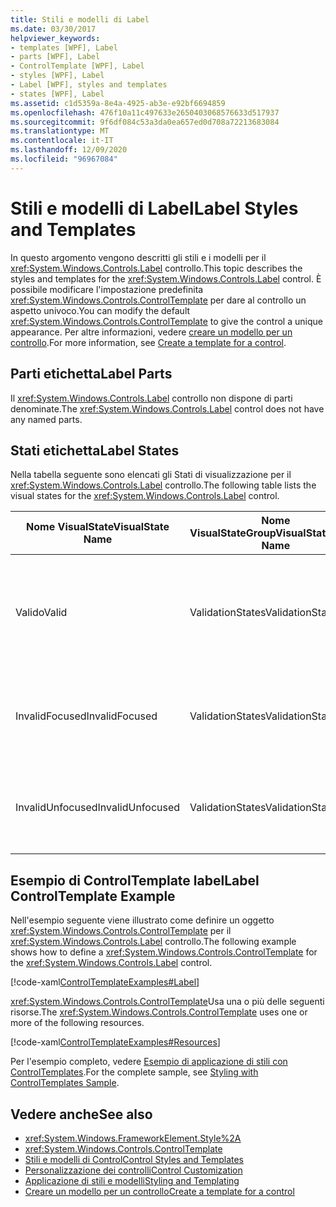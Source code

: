 ```yaml
---
title: Stili e modelli di Label
ms.date: 03/30/2017
helpviewer_keywords:
- templates [WPF], Label
- parts [WPF], Label
- ControlTemplate [WPF], Label
- styles [WPF], Label
- Label [WPF], styles and templates
- states [WPF], Label
ms.assetid: c1d5359a-8e4a-4925-ab3e-e92bf6694859
ms.openlocfilehash: 476f10a11c497633e2650403068576633d517937
ms.sourcegitcommit: 9f6df084c53a3da0ea657ed0d708a72213683084
ms.translationtype: MT
ms.contentlocale: it-IT
ms.lasthandoff: 12/09/2020
ms.locfileid: "96967084"
---
```

# <a name="label-styles-and-templates"></a><span data-ttu-id="05621-102">Stili e modelli di Label</span><span class="sxs-lookup"><span data-stu-id="05621-102">Label Styles and Templates</span></span>
<span data-ttu-id="05621-103">In questo argomento vengono descritti gli stili e i modelli per il <xref:System.Windows.Controls.Label> controllo.</span><span class="sxs-lookup"><span data-stu-id="05621-103">This topic describes the styles and templates for the <xref:System.Windows.Controls.Label> control.</span></span> <span data-ttu-id="05621-104">È possibile modificare l'impostazione predefinita <xref:System.Windows.Controls.ControlTemplate> per dare al controllo un aspetto univoco.</span><span class="sxs-lookup"><span data-stu-id="05621-104">You can modify the default <xref:System.Windows.Controls.ControlTemplate> to give the control a unique appearance.</span></span> <span data-ttu-id="05621-105">Per altre informazioni, vedere [creare un modello per un controllo](/dotnet/desktop-wpf/themes/how-to-create-apply-template).</span><span class="sxs-lookup"><span data-stu-id="05621-105">For more information, see [Create a template for a control](/dotnet/desktop-wpf/themes/how-to-create-apply-template).</span></span>  
  
## <a name="label-parts"></a><span data-ttu-id="05621-106">Parti etichetta</span><span class="sxs-lookup"><span data-stu-id="05621-106">Label Parts</span></span>  
 <span data-ttu-id="05621-107">Il <xref:System.Windows.Controls.Label> controllo non dispone di parti denominate.</span><span class="sxs-lookup"><span data-stu-id="05621-107">The <xref:System.Windows.Controls.Label> control does not have any named parts.</span></span>  
  
## <a name="label-states"></a><span data-ttu-id="05621-108">Stati etichetta</span><span class="sxs-lookup"><span data-stu-id="05621-108">Label States</span></span>  
 <span data-ttu-id="05621-109">Nella tabella seguente sono elencati gli Stati di visualizzazione per il <xref:System.Windows.Controls.Label> controllo.</span><span class="sxs-lookup"><span data-stu-id="05621-109">The following table lists the visual states for the <xref:System.Windows.Controls.Label> control.</span></span>  
  
|<span data-ttu-id="05621-110">Nome VisualState</span><span class="sxs-lookup"><span data-stu-id="05621-110">VisualState Name</span></span>|<span data-ttu-id="05621-111">Nome VisualStateGroup</span><span class="sxs-lookup"><span data-stu-id="05621-111">VisualStateGroup Name</span></span>|<span data-ttu-id="05621-112">Descrizione</span><span class="sxs-lookup"><span data-stu-id="05621-112">Description</span></span>|  
|-|-|-|  
|<span data-ttu-id="05621-113">Valido</span><span class="sxs-lookup"><span data-stu-id="05621-113">Valid</span></span>|<span data-ttu-id="05621-114">ValidationStates</span><span class="sxs-lookup"><span data-stu-id="05621-114">ValidationStates</span></span>|<span data-ttu-id="05621-115">Il controllo Usa la <xref:System.Windows.Controls.Validation> classe e la <xref:System.Windows.Controls.Validation.HasError%2A?displayProperty=nameWithType> proprietà associata è `false` .</span><span class="sxs-lookup"><span data-stu-id="05621-115">The control uses the <xref:System.Windows.Controls.Validation> class and the <xref:System.Windows.Controls.Validation.HasError%2A?displayProperty=nameWithType> attached property is `false`.</span></span>|  
|<span data-ttu-id="05621-116">InvalidFocused</span><span class="sxs-lookup"><span data-stu-id="05621-116">InvalidFocused</span></span>|<span data-ttu-id="05621-117">ValidationStates</span><span class="sxs-lookup"><span data-stu-id="05621-117">ValidationStates</span></span>|<span data-ttu-id="05621-118">Il <xref:System.Windows.Controls.Validation.HasError%2A?displayProperty=nameWithType> controllo ha lo stato attivo per la proprietà associata `true` .</span><span class="sxs-lookup"><span data-stu-id="05621-118">The <xref:System.Windows.Controls.Validation.HasError%2A?displayProperty=nameWithType> attached property is `true` has the control has focus.</span></span>|  
|<span data-ttu-id="05621-119">InvalidUnfocused</span><span class="sxs-lookup"><span data-stu-id="05621-119">InvalidUnfocused</span></span>|<span data-ttu-id="05621-120">ValidationStates</span><span class="sxs-lookup"><span data-stu-id="05621-120">ValidationStates</span></span>|<span data-ttu-id="05621-121">Il controllo non ha lo <xref:System.Windows.Controls.Validation.HasError%2A?displayProperty=nameWithType> stato attivo per la proprietà associata `true` .</span><span class="sxs-lookup"><span data-stu-id="05621-121">The <xref:System.Windows.Controls.Validation.HasError%2A?displayProperty=nameWithType> attached property is `true` has the control does not have focus.</span></span>|  
  
## <a name="label-controltemplate-example"></a><span data-ttu-id="05621-122">Esempio di ControlTemplate label</span><span class="sxs-lookup"><span data-stu-id="05621-122">Label ControlTemplate Example</span></span>  
 <span data-ttu-id="05621-123">Nell'esempio seguente viene illustrato come definire un oggetto <xref:System.Windows.Controls.ControlTemplate> per il <xref:System.Windows.Controls.Label> controllo.</span><span class="sxs-lookup"><span data-stu-id="05621-123">The following example shows how to define a <xref:System.Windows.Controls.ControlTemplate> for the <xref:System.Windows.Controls.Label> control.</span></span>  
  
 [!code-xaml[ControlTemplateExamples#Label](~/samples/snippets/csharp/VS_Snippets_Wpf/ControlTemplateExamples/CS/resources/label.xaml#label)]  
  
 <span data-ttu-id="05621-124"><xref:System.Windows.Controls.ControlTemplate>Usa una o più delle seguenti risorse.</span><span class="sxs-lookup"><span data-stu-id="05621-124">The <xref:System.Windows.Controls.ControlTemplate> uses one or more of the following resources.</span></span>  
  
 [!code-xaml[ControlTemplateExamples#Resources](~/samples/snippets/csharp/VS_Snippets_Wpf/ControlTemplateExamples/CS/resources/shared.xaml#resources)]  
  
 <span data-ttu-id="05621-125">Per l'esempio completo, vedere [Esempio di applicazione di stili con ControlTemplates](https://github.com/Microsoft/WPF-Samples/tree/master/Styles%20&%20Templates/IntroToStylingAndTemplating).</span><span class="sxs-lookup"><span data-stu-id="05621-125">For the complete sample, see [Styling with ControlTemplates Sample](https://github.com/Microsoft/WPF-Samples/tree/master/Styles%20&%20Templates/IntroToStylingAndTemplating).</span></span>  
  
## <a name="see-also"></a><span data-ttu-id="05621-126">Vedere anche</span><span class="sxs-lookup"><span data-stu-id="05621-126">See also</span></span>

- <xref:System.Windows.FrameworkElement.Style%2A>
- <xref:System.Windows.Controls.ControlTemplate>
- [<span data-ttu-id="05621-127">Stili e modelli di Control</span><span class="sxs-lookup"><span data-stu-id="05621-127">Control Styles and Templates</span></span>](control-styles-and-templates.md)
- [<span data-ttu-id="05621-128">Personalizzazione dei controlli</span><span class="sxs-lookup"><span data-stu-id="05621-128">Control Customization</span></span>](control-customization.md)
- [<span data-ttu-id="05621-129">Applicazione di stili e modelli</span><span class="sxs-lookup"><span data-stu-id="05621-129">Styling and Templating</span></span>](/dotnet/desktop-wpf/fundamentals/styles-templates-overview)
- [<span data-ttu-id="05621-130">Creare un modello per un controllo</span><span class="sxs-lookup"><span data-stu-id="05621-130">Create a template for a control</span></span>](/dotnet/desktop-wpf/themes/how-to-create-apply-template)
